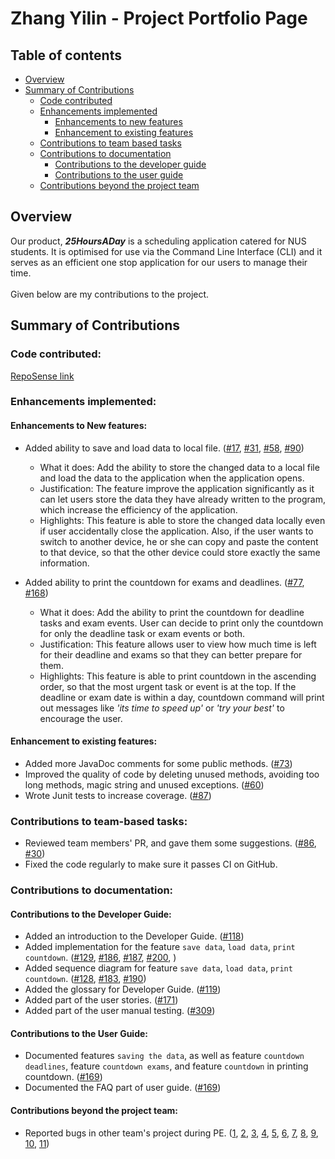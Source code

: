 # Zhang Yilin - Project Portfolio Page
## Table of contents
* [Overview](#overview)
* [Summary of Contributions](#summary-of-contributions)
  * [Code contributed](#code-contributed)
  * [Enhancements implemented](#enhancements-implemented)
    * [Enhancements to new features](#enhancements-to-new-features)
    * [Enhancement to existing features](#enhancement-to-existing-features)
  * [Contributions to team based tasks](#contributions-to-team-based-tasks)
  * [Contributions to documentation](#contributions-to-documentation)
    * [Contributions to the developer guide](#contributions-to-the-developer-guide)
    * [Contributions to the user guide](#contributions-to-the-user-guide)
  * [Contributions beyond the project team](#contributions-beyond-the-project-team)
    
## Overview
Our product, **_25HoursADay_** is a scheduling application catered for NUS students. 
It is optimised for use via the Command Line Interface (CLI) and it serves as an efficient one stop application for our users to manage their time. <br/>
<br/>
Given below are my contributions to the project. <br/>
## Summary of Contributions
### Code contributed:
[RepoSense link](https://nus-cs2113-ay2021s1.github.io/tp-dashboard/#breakdown=true&search=zhangyilin0203)
### Enhancements implemented:
#### Enhancements to New features:
* Added ability to save and load data to local file.
 ([\#17](https://github.com/AY2021S1-CS2113T-T12-2/tp/pull/17),
  [\#31](https://github.com/AY2021S1-CS2113T-T12-2/tp/pull/31),
  [\#58](https://github.com/AY2021S1-CS2113T-T12-2/tp/pull/58),
  [\#90](https://github.com/AY2021S1-CS2113T-T12-2/tp/pull/90))
  * What it does: Add the ability to store the changed data to a local file
                   and load the data to the application when the application opens.
  * Justification: The feature improve the application significantly as it can let users store the data they have 
                   already written to the program, which increase the efficiency of the application.
  * Highlights: This feature is able to store the changed data locally even if user accidentally close the application.
                Also, if the user wants to switch to another device, he or she can copy and paste the content to that device,
                so that the other device could store exactly the same information.

* Added ability to print the countdown for exams and deadlines.
  ([\#77](https://github.com/AY2021S1-CS2113T-T12-2/tp/pull/77),
   [\#168](https://github.com/AY2021S1-CS2113T-T12-2/tp/pull/168))
   * What it does: Add the ability to print the countdown for deadline tasks and exam events.
                   User can decide to print only the countdown for only the deadline task or exam events or both.
   * Justification: This feature allows user to view how much time is left for their deadline and exams so that they can
                    better prepare for them.
   * Highlights: This feature is able to print countdown in the ascending order, so that the most urgent task 
                 or event is at the top. If the deadline or exam date is within a day, countdown command will print out
                 messages like *'its time to speed up'* or *'try your best'* to encourage the user.
#### Enhancement to existing features:
* Added more JavaDoc comments for some public methods.
  ([\#73](https://github.com/AY2021S1-CS2113T-T12-2/tp/pull/73))
* Improved the quality of code by deleting unused methods, avoiding too long methods, magic string and unused exceptions.
  ([\#60](https://github.com/AY2021S1-CS2113T-T12-2/tp/pull/60))
* Wrote Junit tests to increase coverage.
  ([\#87](https://github.com/AY2021S1-CS2113T-T12-2/tp/pull/87))
### Contributions to team-based tasks:
* Reviewed team members' PR, and gave them some suggestions.
  ([\#86](https://github.com/AY2021S1-CS2113T-T12-2/tp/pull/86),
   [\#30](https://github.com/AY2021S1-CS2113T-T12-2/tp/pull/30))
* Fixed the code regularly to make sure it passes CI on GitHub.
### Contributions to documentation:
#### Contributions to the Developer Guide:
* Added an introduction to the Developer Guide.
  ([\#118](https://github.com/AY2021S1-CS2113T-T12-2/tp/pull/118))
* Added implementation for the feature `save data`, `load data`, `print countdown`.
  ([\#129](https://github.com/AY2021S1-CS2113T-T12-2/tp/pull/129),
   [\#186](https://github.com/AY2021S1-CS2113T-T12-2/tp/pull/186),
   [\#187](https://github.com/AY2021S1-CS2113T-T12-2/tp/pull/187),
   [\#200](https://github.com/AY2021S1-CS2113T-T12-2/tp/pull/200),
   )
* Added sequence diagram for feature `save data`, `load data`, `print countdown`.
  ([\#128](https://github.com/AY2021S1-CS2113T-T12-2/tp/pull/128),
   [\#183](https://github.com/AY2021S1-CS2113T-T12-2/tp/pull/183),
   [\#190](https://github.com/AY2021S1-CS2113T-T12-2/tp/pull/190))
* Added the glossary for Developer Guide.
  ([\#119](https://github.com/AY2021S1-CS2113T-T12-2/tp/pull/119))
* Added part of the user stories.
  ([\#171](https://github.com/AY2021S1-CS2113T-T12-2/tp/pull/171))
* Added part of the user manual testing.
  ([\#309](https://github.com/AY2021S1-CS2113T-T12-2/tp/pull/309))
  
#### Contributions to the User Guide:
* Documented features `saving the data`, as well as feature `countdown deadlines`, feature `countdown exams`, and feature `countdown` 
  in printing countdown.
  ([\#169](https://github.com/AY2021S1-CS2113T-T12-2/tp/pull/169))
* Documented the FAQ part of user guide.
  ([\#169](https://github.com/AY2021S1-CS2113T-T12-2/tp/pull/169))
#### Contributions beyond the project team:
* Reported bugs in other team's project during PE.
  ([1](https://github.com/Zhangyilin0203/ped/issues/1),
   [2](https://github.com/Zhangyilin0203/ped/issues/2),
   [3](https://github.com/Zhangyilin0203/ped/issues/3),
   [4](https://github.com/Zhangyilin0203/ped/issues/4),
   [5](https://github.com/Zhangyilin0203/ped/issues/5),
   [6](https://github.com/Zhangyilin0203/ped/issues/6),
   [7](https://github.com/Zhangyilin0203/ped/issues/7),
   [8](https://github.com/Zhangyilin0203/ped/issues/8),
   [9](https://github.com/Zhangyilin0203/ped/issues/10),
   [10](https://github.com/Zhangyilin0203/ped/issues/11),
   [11](https://github.com/Zhangyilin0203/ped/issues/12))